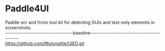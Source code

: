 # Paddle4UI
Paddle ocr and frcnn tool kit for detecting GUIs and text-only elements in screenshots.  
----------------------------------baseline------------------------------------------  
  https://github.com/MulongXie/UIED.git  
